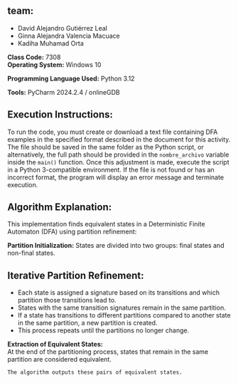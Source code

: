## team: 
- David Alejandro Gutiérrez Leal  
- Ginna Alejandra Valencia Macuace  
- Kadiha Muhamad Orta  

**Class Code:** 7308  
**Operating System:** Windows 10  

**Programming Language Used:** Python 3.12  

**Tools:** PyCharm 2024.2.4 / onlineGDB  

## **Execution Instructions:**  
To run the code, you must create or download a text file containing DFA examples in the specified format described in the document for this activity. The file should be saved in the same folder as the Python script, or alternatively, the full path should be provided in the `nombre_archivo` variable inside the `main()` function. Once this adjustment is made, execute the script in a Python 3-compatible environment. If the file is not found or has an incorrect format, the program will display an error message and terminate execution.  

## **Algorithm Explanation:**  
This implementation finds equivalent states in a Deterministic Finite Automaton (DFA) using partition refinement:  

   **Partition Initialization:** States are divided into two groups: final states and non-final states.  

   ## **Iterative Partition Refinement:**  
   - Each state is assigned a signature based on its transitions and which partition those transitions lead to.  
   - States with the same transition signatures remain in the same partition.  
   - If a state has transitions to different partitions compared to another state in the same partition, a new partition is created.  
   - This process repeats until the partitions no longer change.  

   **Extraction of Equivalent States:**  
    At the end of the partitioning process, states that remain in the same partition are considered equivalent.  
    
    The algorithm outputs these pairs of equivalent states.  
